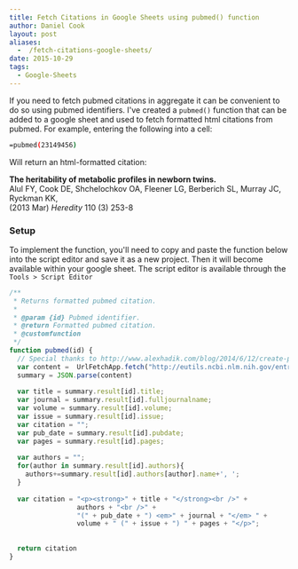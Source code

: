 ```yaml
---
title: Fetch Citations in Google Sheets using pubmed() function
author: Daniel Cook
layout: post
aliases:
  -  /fetch-citations-google-sheets/
date: 2015-10-29
tags:
  - Google-Sheets
---
```


If you need to fetch pubmed citations in aggregate it can be convenient to do so using pubmed identifiers. I've created a `pubmed()` function that can be added to a google sheet and used to fetch formatted html citations from pubmed. For example, entering the following into a cell:

```bash
=pubmed(23149456)
```

Will return an html-formatted citation:

<p><strong>The heritability of metabolic profiles in newborn twins.</strong><br />Alul FY, Cook DE, Shchelochkov OA, Fleener LG, Berberich SL, Murray JC, Ryckman KK, <br />(2013 Mar) <em>Heredity</em> 110 (3) 253-8</p>



### Setup

To implement the function, you'll need to copy and paste the function below into the script editor and save it as a new project. Then it will become available within your google sheet. The script editor is available through the `Tools > Script Editor`

```js
/**
 * Returns formatted pubmed citation.
 *
 * @param {id} Pubmed identifier.
 * @return Formatted pubmed citation.
 * @customfunction
 */
function pubmed(id) {
  // Special thanks to http://www.alexhadik.com/blog/2014/6/12/create-pubmed-citations-automatically-using-pubmed-api
  var content =  UrlFetchApp.fetch("http://eutils.ncbi.nlm.nih.gov/entrez/eutils/esummary.fcgi?db=pubmed&id=" + id + "&retmode=json")
  summary = JSON.parse(content)
  
  var title = summary.result[id].title;
  var journal = summary.result[id].fulljournalname;
  var volume = summary.result[id].volume;
  var issue = summary.result[id].issue;
  var citation = "";
  var pub_date = summary.result[id].pubdate;
  var pages = summary.result[id].pages;
 
  var authors = "";
  for(author in summary.result[id].authors){
    authors+=summary.result[id].authors[author].name+', ';
  }
  
  var citation = "<p><strong>" + title + "</strong><br />" +
                 authors + "<br />" +
                 "(" + pub_date + ") <em>" + journal + "</em> " + 
                 volume + " (" + issue + ") " + pages + "</p>";
                 
  
  return citation
}
```
